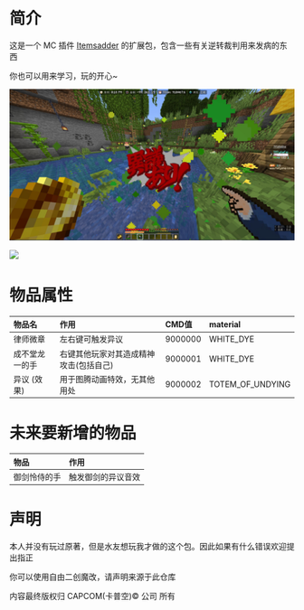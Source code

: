 # 简介

这是一个 MC 插件 [Itemsadder](https://www.spigotmc.org/resources/%E2%9C%A8itemsadder%E2%AD%90emotes-mobs-items-armors-hud-gui-emojis-blocks-wings-hats-liquids.73355/) 的扩展包，包含一些有关逆转裁判用来发病的东西

你也可以用来学习，玩的开心~

![](demo.jpg)

[![](https://bb-embed.zjffun.com/embed?v=BV15HtyeyEFz)](https://player.bilibili.com/player.html?aid=683633468&bvid=BV15HtyeyEFz&cid=25949768877&page=1)

# 物品属性

| 物品名               | 作用                                 | CMD值     | material         |
| :---                | :---                                 | :---      | :---             |
| 律师微章             | 左右键可触发异议                      | 9000000   | WHITE_DYE        |
| 成不堂龙一的手        | 右键其他玩家对其造成精神攻击(包括自己) | 9000001   | WHITE_DYE        |
| 异议 (效果)          | 用于图腾动画特效，无其他用处           | 9000002   | TOTEM_OF_UNDYING |

# 未来要新增的物品

| 物品                  | 作用                           |
| :---                 | :---                           |
| 御剑怜侍的手          | 触发御剑的异议音效               |

# 声明

本人并没有玩过原著，但是水友想玩我才做的这个包。因此如果有什么错误欢迎提出指正

你可以使用自由二创魔改，请声明来源于此仓库

内容最终版权归 CAPCOM(卡普空)© 公司 所有